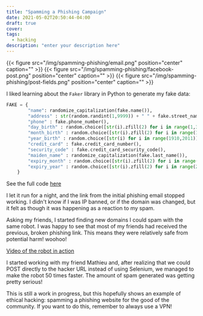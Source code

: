 ```yaml
---
title: "Spamming a Phishing Campaign"
date: 2021-05-02T20:50:44-04:00
draft: true
cover:
tags:
  - hacking
description: "enter your description here"
---
```

{{< figure src="/img/spamming-phishing/email.png" position="center" caption="" >}}
{{< figure src="/img/spamming-phishing/facebook-post.png" position="center" caption="" >}}
{{< figure src="/img/spamming-phishing/post-fields.png" position="center" caption="" >}}

I liked learning about the `Faker` library in Python to generate my fake data:

```python
FAKE = {
        "name": randomize_capitalization(fake.name()),
        "address" : str(random.randint(1,9999)) + " " + fake.street_name(),
        "phone" : fake.phone_number(),
        "day_birth" : random.choice([str(i).zfill(2) for i in range(1,32)]),
        "month_birth" : random.choice([str(i).zfill(2) for i in range(1,13)]),
        "year_birth" : random.choice([str(i) for i in range(1910,2011)]),
        "credit_card" : fake.credit_card_number(),
        "security_code" : fake.credit_card_security_code(),
        "maiden_name" : randomize_capitalization(fake.last_name()),
        "expiry_month" : random.choice([str(i).zfill(2) for i in range(1,13)]),
        "expiry_year" : random.choice([str(i).zfill(2) for i in range(2021,2041)]),
    }
```

See the full code [here](https://gitlab.com/felleg/enjoy-my-fake-data)

I let it run for a night, and the link from the initial phishing email stopped working. I didn't know if I was
IP banned, or if the domain was changed, but it felt as though it was happening as a reaction to my spam.

Asking my friends, I started finding new domains I could spam with the same robot. I was happy to see that
most of my friends had received the previous, broken phishing link. This means they were relatively safe from
potential harm! woohoo!

[Video of the robot in action](https://drive.google.com/file/d/1WTbSl1-61k1KU4L_bCsMWgPUHXfgsry3/view)

I started working with my friend Mathieu and, after realizing that we could POST directly to the hacker URL
instead of using Selenium, we managed to make the robot 50 times faster. The amount of spam generated was
getting pretty serious!

This is still a work in progress, but this hopefully shows an example of ethical hacking: spamming a phishing
website for the good of the community. If you want to do this, remember to always use a VPN!

